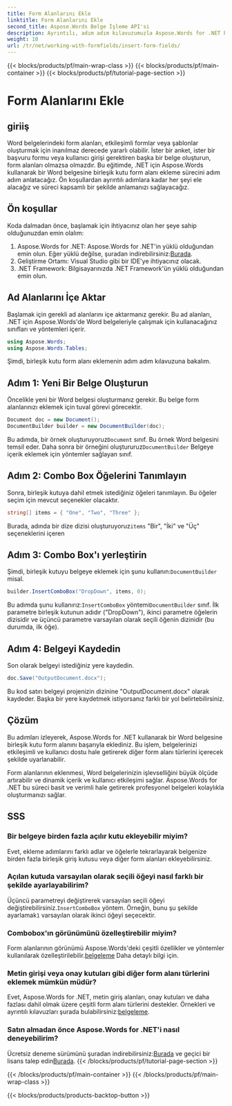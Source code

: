 ```yaml
---
title: Form Alanlarını Ekle
linktitle: Form Alanlarını Ekle
second_title: Aspose.Words Belge İşleme API'si
description: Ayrıntılı, adım adım kılavuzumuzla Aspose.Words for .NET kullanarak bir Word belgesine birleşik kutu form alanı eklemeyi öğrenin.
weight: 10
url: /tr/net/working-with-formfields/insert-form-fields/
---
```


{{< blocks/products/pf/main-wrap-class >}}
{{< blocks/products/pf/main-container >}}
{{< blocks/products/pf/tutorial-page-section >}}

# Form Alanlarını Ekle

## giriiş

Word belgelerindeki form alanları, etkileşimli formlar veya şablonlar oluşturmak için inanılmaz derecede yararlı olabilir. İster bir anket, ister bir başvuru formu veya kullanıcı girişi gerektiren başka bir belge oluşturun, form alanları olmazsa olmazdır. Bu eğitimde, .NET için Aspose.Words kullanarak bir Word belgesine birleşik kutu form alanı ekleme sürecini adım adım anlatacağız. Ön koşullardan ayrıntılı adımlara kadar her şeyi ele alacağız ve süreci kapsamlı bir şekilde anlamanızı sağlayacağız.

## Ön koşullar

Koda dalmadan önce, başlamak için ihtiyacınız olan her şeye sahip olduğunuzdan emin olalım:

1.  Aspose.Words for .NET: Aspose.Words for .NET'in yüklü olduğundan emin olun. Eğer yüklü değilse, şuradan indirebilirsiniz:[Burada](https://releases.aspose.com/words/net/).
2. Geliştirme Ortamı: Visual Studio gibi bir IDE'ye ihtiyacınız olacak.
3. .NET Framework: Bilgisayarınızda .NET Framework'ün yüklü olduğundan emin olun.

## Ad Alanlarını İçe Aktar

Başlamak için gerekli ad alanlarını içe aktarmanız gerekir. Bu ad alanları, .NET için Aspose.Words'de Word belgeleriyle çalışmak için kullanacağınız sınıfları ve yöntemleri içerir.

```csharp
using Aspose.Words;
using Aspose.Words.Tables;
```

Şimdi, birleşik kutu form alanı eklemenin adım adım kılavuzuna bakalım.

## Adım 1: Yeni Bir Belge Oluşturun

Öncelikle yeni bir Word belgesi oluşturmanız gerekir. Bu belge form alanlarınızı eklemek için tuval görevi görecektir.


```csharp
Document doc = new Document();
DocumentBuilder builder = new DocumentBuilder(doc);
```

 Bu adımda, bir örnek oluşturuyoruz`Document` sınıf. Bu örnek Word belgesini temsil eder. Daha sonra bir örneğini oluştururuz`DocumentBuilder` Belgeye içerik eklemek için yöntemler sağlayan sınıf.

## Adım 2: Combo Box Öğelerini Tanımlayın

Sonra, birleşik kutuya dahil etmek istediğiniz öğeleri tanımlayın. Bu öğeler seçim için mevcut seçenekler olacaktır.

```csharp
string[] items = { "One", "Two", "Three" };
```

 Burada, adında bir dize dizisi oluşturuyoruz`items` "Bir", "İki" ve "Üç" seçeneklerini içeren

## Adım 3: Combo Box'ı yerleştirin

 Şimdi, birleşik kutuyu belgeye eklemek için şunu kullanın:`DocumentBuilder` misal.

```csharp
builder.InsertComboBox("DropDown", items, 0);
```

 Bu adımda şunu kullanırız:`InsertComboBox` yöntemi`DocumentBuilder` sınıf. İlk parametre birleşik kutunun adıdır ("DropDown"), ikinci parametre öğelerin dizisidir ve üçüncü parametre varsayılan olarak seçili öğenin dizinidir (bu durumda, ilk öğe).

## Adım 4: Belgeyi Kaydedin

Son olarak belgeyi istediğiniz yere kaydedin.

```csharp
doc.Save("OutputDocument.docx");
```

Bu kod satırı belgeyi projenizin dizinine "OutputDocument.docx" olarak kaydeder. Başka bir yere kaydetmek istiyorsanız farklı bir yol belirtebilirsiniz.

## Çözüm

Bu adımları izleyerek, Aspose.Words for .NET kullanarak bir Word belgesine birleşik kutu form alanını başarıyla eklediniz. Bu işlem, belgelerinizi etkileşimli ve kullanıcı dostu hale getirerek diğer form alanı türlerini içerecek şekilde uyarlanabilir.

Form alanlarının eklenmesi, Word belgelerinizin işlevselliğini büyük ölçüde artırabilir ve dinamik içerik ve kullanıcı etkileşimi sağlar. Aspose.Words for .NET bu süreci basit ve verimli hale getirerek profesyonel belgeleri kolaylıkla oluşturmanızı sağlar.

## SSS

### Bir belgeye birden fazla açılır kutu ekleyebilir miyim?

Evet, ekleme adımlarını farklı adlar ve öğelerle tekrarlayarak belgenize birden fazla birleşik giriş kutusu veya diğer form alanları ekleyebilirsiniz.

### Açılan kutuda varsayılan olarak seçili öğeyi nasıl farklı bir şekilde ayarlayabilirim?

Üçüncü parametreyi değiştirerek varsayılan seçili öğeyi değiştirebilirsiniz.`InsertComboBox` yöntem. Örneğin, bunu şu şekilde ayarlamak`1` varsayılan olarak ikinci öğeyi seçecektir.

### Combobox'ın görünümünü özelleştirebilir miyim?

 Form alanlarının görünümü Aspose.Words'deki çeşitli özellikler ve yöntemler kullanılarak özelleştirilebilir.[belgeleme](https://reference.aspose.com/words/net/) Daha detaylı bilgi için.

### Metin girişi veya onay kutuları gibi diğer form alanı türlerini eklemek mümkün müdür?

 Evet, Aspose.Words for .NET, metin giriş alanları, onay kutuları ve daha fazlası dahil olmak üzere çeşitli form alanı türlerini destekler. Örnekleri ve ayrıntılı kılavuzları şurada bulabilirsiniz:[belgeleme](https://reference.aspose.com/words/net/).

### Satın almadan önce Aspose.Words for .NET'i nasıl deneyebilirim?

 Ücretsiz deneme sürümünü şuradan indirebilirsiniz:[Burada](https://releases.aspose.com/) ve geçici bir lisans talep edin[Burada](https://purchase.aspose.com/temporary-license/).
{{< /blocks/products/pf/tutorial-page-section >}}

{{< /blocks/products/pf/main-container >}}
{{< /blocks/products/pf/main-wrap-class >}}

{{< blocks/products/products-backtop-button >}}
